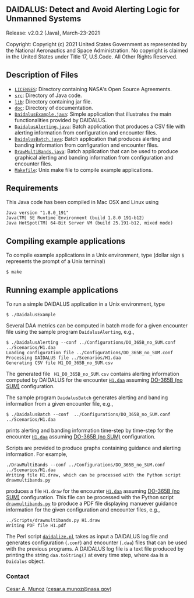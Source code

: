 DAIDALUS: Detect and Avoid Alerting Logic for Unmanned Systems
---------------------------------------------------------

Release: v2.0.2 (Java), March-23-2021

Copyright: Copyright (c) 2021 United States Government as represented by 
the National Aeronautics and Space Administration.  No copyright 
is claimed in the United States under Title 17, U.S.Code. All Other 
Rights Reserved.

Description of Files
----------------

* [`LICENSES`](LICENSES/): Directory containing NASA's Open Source Agreements.
* [`src`](src/): Directory of Java code.
* [`lib`](lib/): Directory containing jar file.
* [`doc`](doc/): Directory of documentation.
* [`DaidalusExample.java`](src/DaidalusExample.java): Simple
  application that illustrates the main functionalities provided by DAIDALUS.
* [`DaidalusAlerting.java`](src/DaidalusAlerting.java): Batch application
  that produces a CSV file with alerting information  from
  configuration and encounter files.
* [`DaidalusBatch.java`](src/DaidalusBatch.java): Batch application
that produces alerting and banding information from configuration and encounter files.
* [`DrawMultiBands.java`](src/DrawMultiBands.java): Batch application
  that can be used to produce graphical alerting and banding
  information from configuration and encounter files.
* [`Makefile`](Makefile): Unix make file to compile example applications.

Requirements
------------
This Java code has been compiled in Mac OSX and Linux using

```
Java version "1.8.0_191"
Java(TM) SE Runtime Environment (build 1.8.0_191-b12)
Java HotSpot(TM) 64-Bit Server VM (build 25.191-b12, mixed mode)
```

Compiling example applications
--------------------------

To compile example applications in a Unix environment, type (dollar
sign `$` represents the prompt of a Unix terminal)

```
$ make 
```

Running example applications
-------------------------

To run a simple DAIDALUS application in a Unix environment, type

```
$ ./DaidalusExample
```

Several DAA metrics can be computed in batch mode for a given
encounter file using the sample
program `DaidalusAlerting`, e.g.,

```
$ ./DaidalusAlerting --conf ../Configurations/DO_365B_no_SUM.conf ../Scenarios/H1.daa
Loading configuration file ../Configurations/DO_365B_no_SUM.conf
Processing DAIDALUS file ../Scenarios/H1.daa
Generating CSV file H1_DO_365B_no_SUM.csv
```

The generated file ` H1_DO_365B_no_SUM.csv` contains  alerting information computed by DAIDALUS
for the encounter [`H1.daa`](../Scenarios/H1.daa) assuming [DO-365B (no SUM)](../Configurations/DO_365B_no_SUM.conf) configuration.

The sample program `DaidalusBatch` generates alerting and banding
information from a given encounter file, e.g.,

```
$ ./DaidalusBatch --conf  ../Configurations/DO_365B_no_SUM.conf ../Scenarios/H1.daa

```
prints alerting and banding information time-step by time-step for the encounter [`H1.daa`](../Scenarios/H1.daa) assuming [DO-365B (no SUM)](../Configurations/DO_365B_no_SUM.conf) configuration.

Scripts are provided to produce graphs containing guidance and alerting
information. For example, 

```
./DrawMultiBands --conf ../Configurations/DO_365B_no_SUM.conf ../Scenarios/H1.daa
Writing file H1.draw, which can be processed with the Python script drawmultibands.py
```

produces a file `H1.draw`  for the encounter
[`H1.daa`](../Scenarios/H1.daa) assuming [DO-365B (no SUM)](../Configurations/DO_365B_no_SUM.conf) configuration. This file can be processed with the Python
script [`drawmultibands.py`](../Scripts/drawmultibands.py) to produce a PDF file displaying manuever
guidance information for the given configuration and encounter files, e.g.,

```
../Scripts/drawmultibands.py H1.draw
Writing PDF file H1.pdf
``` 

The Perl script [`daidalize.pl`](../Scripts/daidalize.pl) takes as input a DAIDALUS log file and
generates configuration (`.conf`) and encounter (`.daa`) files that can
be used with the previous programs. A DAIDALUS log file is a text file
produced by printing the string `daa.toString()` at every time step, where `daa` is a `Daidalus` object.

### Contact

[Cesar A. Munoz](http://shemesh.larc.nasa.gov/people/cam) (cesar.a.munoz@nasa.gov)
